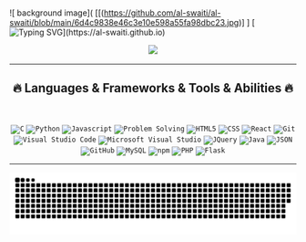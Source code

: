 ###  
![ background image]( [[(https://github.com/al-swaiti/al-swaiti/blob/main/6d4c9838e46c3e10e598a55fa98dbc23.jpg)] ]
[![Typing SVG](https://readme-typing-svg.herokuapp.com?font=Montserrat&weight=100&size=40&pause=1000&color=32B6B0&center=true&vCenter=true&width=1000&lines=Hi+....+My+name+is+Abdallah+Alswiti+;You+Are+Welcome+!)](https://al-swaiti.github.io)
<p align="center">
  <img src="https://github-readme-stats.vercel.app/api?username=al-swaiti&theme=dark&bg_color=fff,000000,2c0a07&title_color=fff&text_color=656565" />
</p>
  <hr>
  <h2 align="center">🔥 Languages & Frameworks & Tools & Abilities 🔥</h2>
  <br>
  <p align="center">
    <code><img title="C" height="25" src="https://raw.githubusercontent.com/ramazansancar/ramazansancar/main/images/c.svg"></code>
    <code><img title="Python" height="25" src="https://raw.githubusercontent.com/ramazansancar/ramazansancar/main/images/python-original.svg"></code>
    <code><img title="Javascript" height="25" src="https://raw.githubusercontent.com/ramazansancar/ramazansancar/main/images/javascript.svg"></code>
    <code><img title="Problem Solving" height="25" src="https://raw.githubusercontent.com/ramazansancar/ramazansancar/main/images/problemSolving.png"></code>
    <code><img title="HTML5" height="25" src="https://raw.githubusercontent.com/ramazansancar/ramazansancar/main/images/html5.svg"></code>
    <code><img title="CSS" height="25" src="https://raw.githubusercontent.com/ramazansancar/ramazansancar/main/images/css.svg"></code>
    <code><img title="React" height="25" src="https://raw.githubusercontent.com/ramazansancar/ramazansancar/main/images/react-original.svg"></code>
    <code><img title="Git" height="25" src="https://raw.githubusercontent.com/ramazansancar/ramazansancar/main/images/git-original.svg"></code>
    <code><img title="Visual Studio Code" height="25" src="https://raw.githubusercontent.com/ramazansancar/ramazansancar/main/images/vscode.png"></code>
    <code><img title="Microsoft Visual Studio" height="25" src="https://raw.githubusercontent.com/ramazansancar/ramazansancar/main/images/visualstudio.png"></code>
    <code><img title="JQuery" height="25" src="https://raw.githubusercontent.com/ramazansancar/ramazansancar/main/images/jquery-original.svg"></code>
    <code><img title="Java" height="25" src="https://raw.githubusercontent.com/ramazansancar/ramazansancar/main/images/java-original.svg"></code>
    <code><img title="JSON" height="25" src="https://raw.githubusercontent.com/ramazansancar/ramazansancar/main/images/json.svg"></code>
    <code><img title="GitHub" height="25" src="https://raw.githubusercontent.com/ramazansancar/ramazansancar/main/images/github.svg"></code>
    <code><img title="MySQL" height="25" src="https://raw.githubusercontent.com/ramazansancar/ramazansancar/main/images/mysql.svg"></code>
    <code><img title="npm" height="25" src="https://raw.githubusercontent.com/ramazansancar/ramazansancar/main/images/npm.svg"></code>
    <code><img title="PHP" height="25" src="https://raw.githubusercontent.com/ramazansancar/ramazansancar/main/images/php.svg"></code>
    <code><img title="Flask" height="25" src="https://raw.githubusercontent.com/ramazansancar/ramazansancar/main/images/flask.png"></code>
  </p>
  <hr>


<p align="center">
  <img src="https://raw.githubusercontent.com/al-swaiti/al-swaiti/output/ocean.svg" />
</p>
